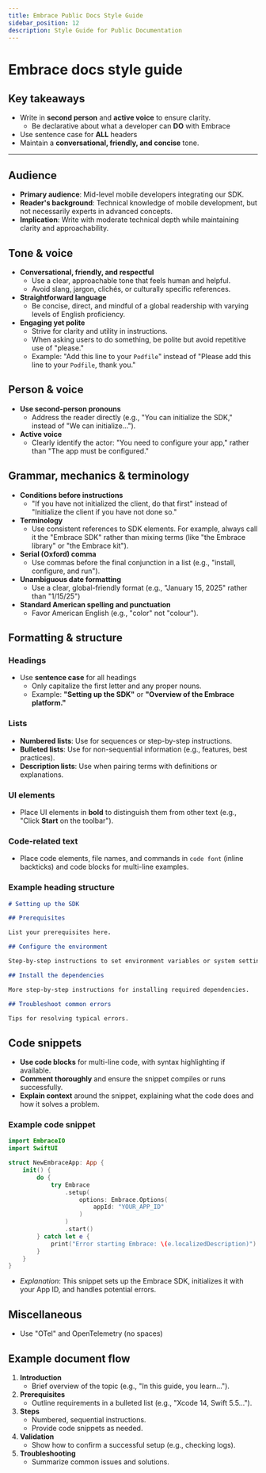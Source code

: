 ```yaml
---
title: Embrace Public Docs Style Guide
sidebar_position: 12
description: Style Guide for Public Documentation
---
```


# Embrace docs style guide

## Key takeaways

- Write in **second person** and **active voice** to ensure clarity.
  - Be declarative about what a developer can **DO** with Embrace
- Use sentence case for **ALL** headers
- Maintain a **conversational, friendly, and concise** tone.

---

## Audience

- **Primary audience**: Mid-level mobile developers integrating our SDK.
- **Reader's background**: Technical knowledge of mobile development, but not necessarily experts in advanced concepts.
- **Implication**: Write with moderate technical depth while maintaining clarity and approachability.

## Tone & voice

- **Conversational, friendly, and respectful**
  - Use a clear, approachable tone that feels human and helpful.
  - Avoid slang, jargon, clichés, or culturally specific references.
- **Straightforward language**
  - Be concise, direct, and mindful of a global readership with varying levels of English proficiency.
- **Engaging yet polite**
  - Strive for clarity and utility in instructions.
  - When asking users to do something, be polite but avoid repetitive use of "please."
  - Example: "Add this line to your `Podfile`" instead of "Please add this line to your `Podfile`, thank you."

## Person & voice

- **Use second-person pronouns**
  - Address the reader directly (e.g., "You can initialize the SDK," instead of "We can initialize…").
- **Active voice**
  - Clearly identify the actor: "You need to configure your app," rather than "The app must be configured."

## Grammar, mechanics & terminology

- **Conditions before instructions**
  - "If you have not initialized the client, do that first" instead of "Initialize the client if you have not done so."
- **Terminology**
  - Use consistent references to SDK elements. For example, always call it the "Embrace SDK" rather than mixing terms (like "the Embrace library" or "the Embrace kit").
- **Serial (Oxford) comma**
  - Use commas before the final conjunction in a list (e.g., "install, configure, and run").
- **Unambiguous date formatting**
  - Use a clear, global-friendly format (e.g., "January 15, 2025" rather than "1/15/25")
- **Standard American spelling and punctuation**
  - Favor American English (e.g., "color" not "colour").

## Formatting & structure

### Headings

- Use **sentence case** for all headings
  - Only capitalize the first letter and any proper nouns.
  - Example: **"Setting up the SDK"** or **"Overview of the Embrace platform."**

### Lists

- **Numbered lists**: Use for sequences or step-by-step instructions.
- **Bulleted lists**: Use for non-sequential information (e.g., features, best practices).
- **Description lists**: Use when pairing terms with definitions or explanations.

### UI elements

- Place UI elements in **bold** to distinguish them from other text (e.g., "Click **Start** on the toolbar").

### Code-related text

- Place code elements, file names, and commands in `code font` (inline backticks) and code blocks for multi-line examples.

### Example heading structure

```markdown
# Setting up the SDK

## Prerequisites

List your prerequisites here.

## Configure the environment

Step-by-step instructions to set environment variables or system settings.

## Install the dependencies

More step-by-step instructions for installing required dependencies.

## Troubleshoot common errors

Tips for resolving typical errors.
```

## Code snippets

- **Use code blocks** for multi-line code, with syntax highlighting if available.
- **Comment thoroughly** and ensure the snippet compiles or runs successfully.
- **Explain context** around the snippet, explaining what the code does and how it solves a problem.

### Example code snippet

```swift
import EmbraceIO
import SwiftUI

struct NewEmbraceApp: App {
    init() {
        do {
            try Embrace
                .setup(
                    options: Embrace.Options(
                        appId: "YOUR_APP_ID"
                    )
                )
                .start()
        } catch let e {
            print("Error starting Embrace: \(e.localizedDescription)")
        }
    }
}

```

- _Explanation_: This snippet sets up the Embrace SDK, initializes it with your App ID, and handles potential errors.

## Miscellaneous

- Use "OTel" and OpenTelemetry (no spaces)

## Example document flow

1. **Introduction**
   - Brief overview of the topic (e.g., "In this guide, you learn…").
2. **Prerequisites**
   - Outline requirements in a bulleted list (e.g., "Xcode 14, Swift 5.5…").
3. **Steps**
   - Numbered, sequential instructions.
   - Provide code snippets as needed.
4. **Validation**
   - Show how to confirm a successful setup (e.g., checking logs).
5. **Troubleshooting**
   - Summarize common issues and solutions.

